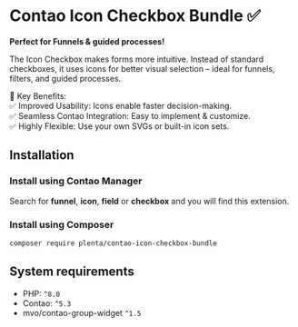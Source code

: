 # Contao Icon Checkbox Bundle ✅

**Perfect for Funnels & guided processes!**

The Icon Checkbox makes forms more intuitive. Instead of standard checkboxes, it uses icons for better visual selection – ideal for funnels, filters, and guided processes.  

🚀 Key Benefits:  
✅ Improved Usability: Icons enable faster decision-making.  
✅ Seamless Contao Integration: Easy to implement & customize.  
✅ Highly Flexible: Use your own SVGs or built-in icon sets.  

## Installation

### Install using Contao Manager

Search for **funnel**, **icon**, **field** or **checkbox** and you will find this extension.

### Install using Composer

```bash
composer require plenta/contao-icon-checkbox-bundle
```

## System requirements

- PHP: `^8.0`
- Contao: `^5.3`
- mvo/contao-group-widget `^1.5`

